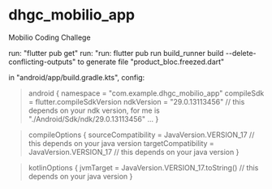 # dhgc_mobilio_app
Mobilio Coding Challege

run: "flutter pub get"
run: "run: flutter pub run build_runner build --delete-conflicting-outputs" to generate file "product_bloc.freezed.dart"

in  "android/app/build.gradle.kts", config:

> android {
>    namespace = "com.example.dhgc_mobilio_app"
>    compileSdk = flutter.compileSdkVersion
>    ndkVersion = "29.0.13113456"    // this depends on your ndk version, for me is "./Android/Sdk/ndk/29.0.13113456"
>    ...
}

> compileOptions {
>        sourceCompatibility = JavaVersion.VERSION_17    // this depends on your java version
>        targetCompatibility = JavaVersion.VERSION_17    // this depends on your java version
>    }

> kotlinOptions {
>        jvmTarget = JavaVersion.VERSION_17.toString()    // this depends on your java version
>    }
